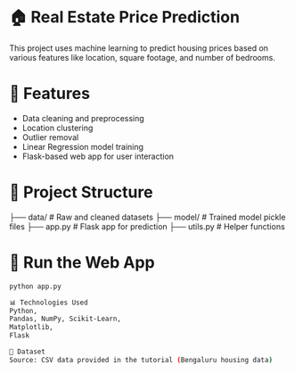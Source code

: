 # 🏠 Real Estate Price Prediction

This project uses machine learning to predict housing prices based on various features like location, square footage, and number of bedrooms.

# 📌 Features
- Data cleaning and preprocessing
- Location clustering
- Outlier removal
- Linear Regression model training
- Flask-based web app for user interaction

# 📂 Project Structure
├── data/ # Raw and cleaned datasets
├── model/ # Trained model pickle files
├── app.py # Flask app for prediction
├── utils.py # Helper functions

# 🚀 Run the Web App
```bash
python app.py

📊 Technologies Used
Python,
Pandas, NumPy, Scikit-Learn,
Matplotlib,
Flask

📁 Dataset
Source: CSV data provided in the tutorial (Bengaluru housing data)
